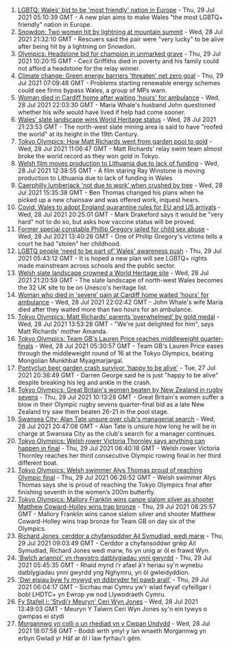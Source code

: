 1. [LGBTQ: Wales' bid to be 'most friendly' nation in Europe](https://www.bbc.co.uk/news/uk-wales-57986732) - Thu, 29 Jul 2021 05:10:39 GMT - A new plan aims to make Wales "the most LGBTQ+ friendly" nation in Europe.
2. [Snowdon: Two women hit by lightning at mountain summit](https://www.bbc.co.uk/news/uk-wales-57999183) - Wed, 28 Jul 2021 21:32:10 GMT - Rescuers said the pair were "very lucky" to be alive after being hit by a lightning on Snowdon.
3. [Olympics: Headstone bid for champion in unmarked grave](https://www.bbc.co.uk/news/uk-wales-58008948) - Thu, 29 Jul 2021 10:20:15 GMT - Cecil Griffiths died in poverty and his family could not afford a headstone for the relay winner.
4. [Climate change: Green energy barriers 'threaten' net zero goal](https://www.bbc.co.uk/news/uk-wales-58001745) - Thu, 29 Jul 2021 07:09:48 GMT - Problems starting renewable energy schemes could see firms bypass Wales, a group of MPs warn.
5. [Woman died in Cardiff home after waiting 'hours' for ambulance](https://www.bbc.co.uk/news/uk-wales-58005545) - Wed, 28 Jul 2021 22:03:30 GMT - Maria Whale's husband John questioned whether his wife would have lived if help had come sooner.
6. [Wales' slate landscape wins World Heritage status](https://www.bbc.co.uk/news/uk-wales-57986167) - Wed, 28 Jul 2021 21:23:53 GMT - The north-west slate mining area is said to have "roofed the world" at its height in the 19th Century.
7. [Tokyo Olympics: How Matt Richards went from garden pool to gold](https://www.bbc.co.uk/news/uk-wales-57994645) - Wed, 28 Jul 2021 11:06:47 GMT - Matt Richards' relay swim team almost broke the world record as they won gold in Tokyo.
8. [Welsh film moves production to Lithuania due to lack of funding](https://www.bbc.co.uk/news/uk-wales-57986735) - Wed, 28 Jul 2021 12:38:55 GMT - A film staring Ray Winstone is moving production to Lithuania due to lack of funding in Wales
9. [Caerphilly lumberjack 'not due to work' when crushed by tree](https://www.bbc.co.uk/news/uk-wales-58003299) - Wed, 28 Jul 2021 15:35:38 GMT - Ben Thomas changed his plans when he picked up a new chainsaw and was offered work, inquest hears.
10. [Covid: Wales to adopt England quarantine rules for EU and US arrivals](https://www.bbc.co.uk/news/uk-wales-politics-57996964) - Wed, 28 Jul 2021 20:25:01 GMT - Mark Drakeford says it would be "very hard" not to do so, but asks how vaccine status will be proved.
11. [Former special constable Phillip Gregory jailed for child sex abuse](https://www.bbc.co.uk/news/uk-wales-57994650) - Wed, 28 Jul 2021 13:40:26 GMT - One of Phillip Gregory's victims tells a court he had "stolen" her childhood.
12. [LGBTQ people 'need to be part of' Wales' awareness push](https://www.bbc.co.uk/news/uk-wales-58001743) - Thu, 29 Jul 2021 05:43:12 GMT - It is hoped a new plan will see LGBTQ+ rights made mainstream across schools and the public sector.
13. [Welsh slate landscape crowned a World Heritage site](https://www.bbc.co.uk/news/uk-wales-58007018) - Wed, 28 Jul 2021 21:20:59 GMT - The slate landscape of north-west Wales becomes the 32 UK site to be on Unesco's heritage list.
14. [Woman who died in 'severe' pain at Cardiff home waited 'hours' for ambulance](https://www.bbc.co.uk/news/uk-wales-58006259) - Wed, 28 Jul 2021 22:02:42 GMT - John Whale's wife Maria died after they waited more than two hours for an ambulance.
15. [Tokyo Olympics: Matt Richards’ parents ‘overwhelmed’ by gold medal](https://www.bbc.co.uk/news/uk-wales-57999903) - Wed, 28 Jul 2021 13:53:28 GMT - "We're just delighted for him", says Matt Richards' mother Amanda.
16. [Tokyo Olympics: Team GB's Lauren Price reaches middleweight quarter-finals](https://www.bbc.co.uk/sport/av/olympics/57994254) - Wed, 28 Jul 2021 05:30:57 GMT - Team GB's Lauren Price eases through the middleweight round of 16 at the Tokyo Olympics, beating Mongolian Munkhbat Myagmarjargal.
17. [Pontyclun beer garden crash survivor 'happy to be alive'](https://www.bbc.co.uk/news/uk-wales-57992208) - Tue, 27 Jul 2021 20:36:49 GMT - Darren George said he is just "happy to be alive" despite breaking his leg and ankle in the crash.
18. [Tokyo Olympics: Great Britain's women beaten by New Zealand in rugby sevens](https://www.bbc.co.uk/sport/olympics/58009876) - Thu, 29 Jul 2021 10:13:28 GMT - Great Britain's women suffer a blow in their Olympic rugby sevens quarter-final bid as a late New Zealand try saw them beaten 26-21 in the pool stage.
19. [Swansea City: Alan Tate unsure over club's managerial search](https://www.bbc.co.uk/sport/football/58006315) - Wed, 28 Jul 2021 20:47:08 GMT - Alan Tate is unsure how long he will be in charge at Swansea City as the club's search for a manager continues.
20. [Tokyo Olympics: Welsh rower Victoria Thornley says anything can happen in final](https://www.bbc.co.uk/sport/av/wales/58008425) - Thu, 29 Jul 2021 06:40:18 GMT - Welsh rower Victoria Thornley reaches her third consecutive Olympic rowing final in her third different boat.
21. [Tokyo Olympics: Welsh swimmer Alys Thomas proud of reaching Olympic final](https://www.bbc.co.uk/sport/av/wales/58008420) - Thu, 29 Jul 2021 06:26:52 GMT - Welsh swimmer Alys Thomas says she is proud of reaching the Tokyo Olympics final after finishing seventh in the women’s 200m butterfly.
22. [Tokyo Olympics: Mallory Franklin wins canoe slalom silver as shooter Matthew Coward-Holley wins trap bronze](https://www.bbc.co.uk/sport/olympics/58009952) - Thu, 29 Jul 2021 08:25:57 GMT - Mallory Franklin wins canoe slalom silver and shooter Matthew Coward-Holley wins trap bronze for Team GB on day six of the Olympics.
23. [Richard Jones, cerddor a chyfansoddwr Ail Symudiad, wedi marw](https://www.bbc.co.uk/newyddion/58005359) - Thu, 29 Jul 2021 09:03:49 GMT - Cerddor a chyfansoddwr grŵp Ail Symudiad, Richard Jones wedi marw, fis yn unig ar ôl ei frawd Wyn.
24. ['Bwlch ariannol' yn rhwystro datblygiadau ynni gwyrdd](https://www.bbc.co.uk/newyddion/57949116) - Thu, 29 Jul 2021 05:45:35 GMT - Rhaid mynd i'r afael â'r heriau sy'n wynebu datblygiadau ynni gwyrdd yng Nghymru, yn ôl gwleidyddion.
25. ['Dwi eisiau byw fy mywyd yn ddibryder fel pawb arall'](https://www.bbc.co.uk/newyddion/58005355) - Thu, 29 Jul 2021 06:04:17 GMT - Sicrhau mai Cymru yw'r wlad fwyaf cyfeillgar i bobl LHDTC+ yn Ewrop yw nod Llywodraeth Cymru.
26. [Fy Stafell i: 'Stydi'r Meuryn' Ceri Wyn Jones](https://www.bbc.co.uk/newyddion/57975995) - Wed, 28 Jul 2021 13:49:03 GMT - Meuryn Y Talwrn Ceri Wyn Jones sy'n ein tywys o gwmpas ei stydi
27. [Morgannwg yn colli o un rhediad yn y Cwpan Undydd](https://www.bbc.co.uk/newyddion/58002068) - Wed, 28 Jul 2021 18:07:58 GMT - Boddi wrth ymyl y lan wnaeth Morgannwg yn erbyn Gwlad yr Hâf ar ôl i law fyrhau'r gêm.
